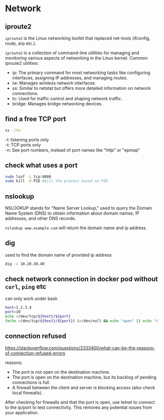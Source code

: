 # Network

## iproute2
`iproute2` is the Linux networking toolkit that replaced net-tools (ifconfig, route, arp etc.).

`iproute2` is a collection of command-line utilities for managing and monitoring various aspects of networking in the Linux kernel.
Common iproute2 utilities:
- ip: The primary command for most networking tasks like configuring interfaces, assigning IP addresses, and managing routes.
- iw: Manages wireless network interfaces.
- ss: Similar to netstat but offers more detailed information on network connections.
- tc: Used for traffic control and shaping network traffic.
- bridge: Manages bridge networking devices.

## find a free TCP port
```sh
ss -ltn
```
-l: listening ports only\
-t: TCP ports only\
-n: See port numbers, instead of port names like "http" or "epmap"

## check what uses a port
```sh
sudo lsof -i tcp:8080
sudo kill -9 PID #kill the process based on PID
```

## nslookup
NSLOOKUP stands for "Name Server Lookup," used to query the Domain Name System (DNS) to obtain information about domain names, IP addresses, and other DNS records.

`nslookup www.example.com` will return the domain name and ip address.


## dig
used to find the domain name of provided ip address
```sh
dig -x 10.20.30.40
```

## check network connection in docker pod without `curl`, `ping` etc
can only work under bash
```sh
host=1.2.3.4
port=10
echo >/dev/tcp/${host}/${port}
(echo >/dev/tcp/${host}/${port}) &>/dev/null && echo "open" || echo "closed"
```

## connection refused
https://stackoverflow.com/questions/2333400/what-can-be-the-reasons-of-connection-refused-errors

reasons:
- The port is not open on the destination machine.
- The port is open on the destination machine, but its backlog of pending connections is full.
- A firewall between the client and server is blocking access (also check local firewalls).

After checking for firewalls and that the port is open, use telnet to connect to the ip/port to test connectivity. This removes any potential issues from your application.
